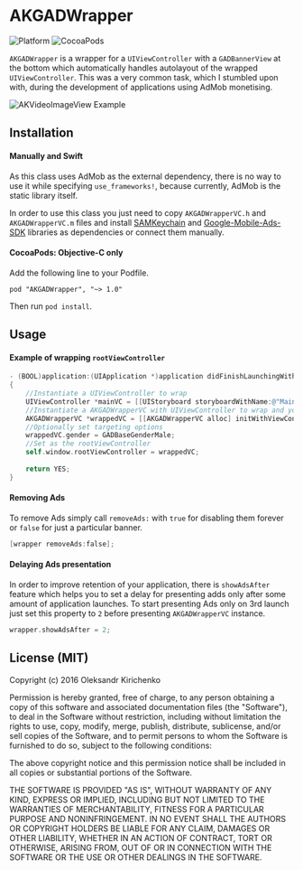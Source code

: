 # AKGADWrapper
![Platform](https://img.shields.io/cocoapods/p/AKGADWrapper.svg)
![CocoaPods](https://img.shields.io/cocoapods/l/AKGADWrapper.svg)

`AKGADWrapper` is a wrapper for a `UIViewController` with a `GADBannerView` at the bottom which automatically handles autolayout of the wrapped `UIViewController`. This was a very common task, which I stumbled upon with, during the development of applications using AdMob monetising.

![AKVideoImageView Example](Resources/example.gif)

## Installation

#### Manually and Swift
As this class uses AdMob as the external dependency, there is no way to use it while specifying `use_frameworks!`, because currently, AdMob is the static library itself.

In order to use this class you just need to copy `AKGADWrapperVC.h` and `AKGADWrapperVC.m` files and install [SAMKeychain](https://cocoapods.org/pods/SAMKeychain) and [Google-Mobile-Ads-SDK](https://cocoapods.org/pods/Google-Mobile-Ads-SDK) libraries as dependencies or connect them manually.

#### CocoaPods: Objective-C only
Add the following line to your Podfile.

```
pod "AKGADWrapper", "~> 1.0"
```

Then run `pod install`.

## Usage

#### Example of wrapping `rootViewController`
```objective-c
- (BOOL)application:(UIApplication *)application didFinishLaunchingWithOptions:(NSDictionary *)launchOptions
{
	//Instantiate a UIViewController to wrap
	UIViewController *mainVC = [[UIStoryboard storyboardWithName:@"Main" bundle:nil] instantiateInitialViewController];
	//Instantiate a AKGADWrapperVC with UIViewController to wrap and your Ad Unit ID 
	AKGADWrapperVC *wrappedVC = [[AKGADWrapperVC alloc] initWithViewController:mainVC adUnitID:@"ca-app-pub-3940256099942544/2934735716"];
	//Optionally set targeting options
	wrappedVC.gender = GADBaseGenderMale;
	//Set as the rootViewController
	self.window.rootViewController = wrappedVC; 
   
	return YES;
}
```

#### Removing Ads
To remove Ads simply call `removeAds:` with `true` for disabling them forever or `false` for just a particular banner.
```objective-c
[wrapper removeAds:false];
```

#### Delaying Ads presentation
In order to improve retention of your application, there is `showAdsAfter` feature which helps you to set a delay for presenting adds only after some amount of application launches. To start presenting Ads only on 3rd launch just set this property to `2` before presenting `AKGADWrapperVC` instance.
```objective-c
wrapper.showAdsAfter = 2;
```

## License (MIT)

Copyright (c) 2016 Oleksandr Kirichenko

Permission is hereby granted, free of charge, to any person obtaining a copy
of this software and associated documentation files (the "Software"), to deal
in the Software without restriction, including without limitation the rights
to use, copy, modify, merge, publish, distribute, sublicense, and/or sell
copies of the Software, and to permit persons to whom the Software is
furnished to do so, subject to the following conditions:

The above copyright notice and this permission notice shall be included in all
copies or substantial portions of the Software.

THE SOFTWARE IS PROVIDED "AS IS", WITHOUT WARRANTY OF ANY KIND, EXPRESS OR
IMPLIED, INCLUDING BUT NOT LIMITED TO THE WARRANTIES OF MERCHANTABILITY,
FITNESS FOR A PARTICULAR PURPOSE AND NONINFRINGEMENT. IN NO EVENT SHALL THE
AUTHORS OR COPYRIGHT HOLDERS BE LIABLE FOR ANY CLAIM, DAMAGES OR OTHER
LIABILITY, WHETHER IN AN ACTION OF CONTRACT, TORT OR OTHERWISE, ARISING FROM,
OUT OF OR IN CONNECTION WITH THE SOFTWARE OR THE USE OR OTHER DEALINGS IN THE
SOFTWARE.
